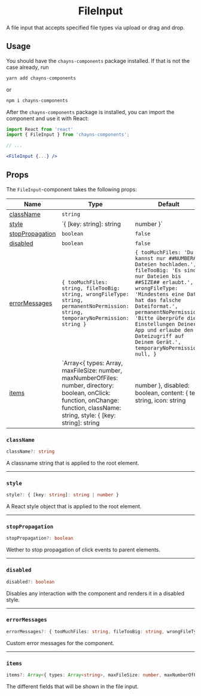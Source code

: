 <div align="center"><h1>FileInput</h1></div>

A file input that accepts specified file types via upload or drag and drop.

## Usage

You should have the `chayns-components` package installed. If that is not the
case already, run

```bash
yarn add chayns-components
```

or

```bash
npm i chayns-components
```

After the `chayns-components` package is installed, you can import the component
and use it with React:

```jsx
import React from 'react'
import { FileInput } from 'chayns-components';

// ...

<FileInput {...} />
```

## Props

The `FileInput`-component takes the following props:

| Name                                | Type                                                                                                                                                                                       | Default                                                                                                                                                                                                                                                                                                                                             | Required |
| ----------------------------------- | ------------------------------------------------------------------------------------------------------------------------------------------------------------------------------------------ | --------------------------------------------------------------------------------------------------------------------------------------------------------------------------------------------------------------------------------------------------------------------------------------------------------------------------------------------------- | :------: |
| [className](#classname)             | `string`                                                                                                                                                                                   |                                                                                                                                                                                                                                                                                                                                                     |          |
| [style](#style)                     | `{ [key: string]: string                                                                                                                                                                   | number }`                                                                                                                                                                                                                                                                                                                                           |          |  |
| [stopPropagation](#stoppropagation) | `boolean`                                                                                                                                                                                  | `false`                                                                                                                                                                                                                                                                                                                                             |          |
| [disabled](#disabled)               | `boolean`                                                                                                                                                                                  | `false`                                                                                                                                                                                                                                                                                                                                             |          |
| [errorMessages](#errormessages)     | `{ tooMuchFiles: string, fileTooBig: string, wrongFileType: string, permanentNoPermission: string, temporaryNoPermission: string }`                                                        | `{ tooMuchFiles: 'Du kannst nur ##NUMBER## Dateien hochladen.', fileTooBig: 'Es sind nur Dateien bis ##SIZE## erlaubt.', wrongFileType: 'Mindestens eine Datei hat das falsche Dateiformat.', permanentNoPermission: 'Bitte überprüfe die Einstellungen Deiner App und erlaube den Dateizugriff auf Deinem Gerät.', temporaryNoPermission: null, }` |          |
| [items](#items)                     | `Array<{ types: Array<string>, maxFileSize: number, maxNumberOfFiles: number, directory: boolean, onClick: function, onChange: function, className: string, style: { [key: string]: string | number }, disabled: boolean, content: { text: string, icon: string                                                                                                                                                                                                                                                                                  | object } | { children: ReactNode | Array<ReactNode> } }>` | `[ { types: [FileInput.types.ALL], maxFileSize: 4 * 1024 * 1024, // 4 MB maxNumberOfFiles: 0, // 0=infinity directory: false, onClick: null, onChange: null, className: null, style: null, disabled: false, content: null, }, ]` |  |

### `className`

```ts
className?: string
```

A classname string that is applied to the root element.

---

### `style`

```ts
style?: { [key: string]: string | number }
```

A React style object that is applied to the root element.

---

### `stopPropagation`

```ts
stopPropagation?: boolean
```

Wether to stop propagation of click events to parent elements.

---

### `disabled`

```ts
disabled?: boolean
```

Disables any interaction with the component and renders it in a disabled style.

---

### `errorMessages`

```ts
errorMessages?: { tooMuchFiles: string, fileTooBig: string, wrongFileType: string, permanentNoPermission: string, temporaryNoPermission: string }
```

Custom error messages for the component.

---

### `items`

```ts
items?: Array<{ types: Array<string>, maxFileSize: number, maxNumberOfFiles: number, directory: boolean, onClick: function, onChange: function, className: string, style: { [key: string]: string | number }, disabled: boolean, content: { text: string, icon: string | object } | { children: ReactNode | Array<ReactNode> } }>
```

The different fields that will be shown in the file input.
